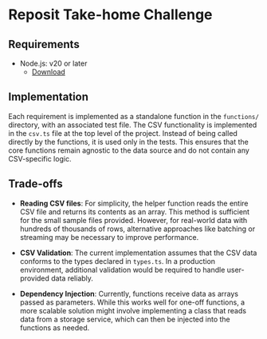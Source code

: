 # Reposit Take-home Challenge

## Requirements

- Node.js: v20 or later
  - [Download](https://nodejs.org/en/download/)

## Implementation

Each requirement is implemented as a standalone function in the `functions/` directory, with an associated test file.
The CSV functionality is implemented in the `csv.ts` file at the top level of the project. Instead of being called directly by the functions,
it is used only in the tests. This ensures that the core functions remain agnostic to the data source and do not contain any CSV-specific logic.

## Trade-offs

- **Reading CSV files**: For simplicity, the helper function reads the entire CSV file and returns its contents as an array. This method is sufficient for the small sample files provided.
  However, for real-world data with hundreds of thousands of rows, alternative approaches like batching or streaming may be necessary to improve performance.

- **CSV Validation**: The current implementation assumes that the CSV data conforms to the types declared in `types.ts`.
  In a production environment, additional validation would be required to handle user-provided data reliably.

- **Dependency Injection**: Currently, functions receive data as arrays passed as parameters. While this works well for one-off functions,
a more scalable solution might involve implementing a class that reads data from a storage service, which can then be injected into the functions as needed.
